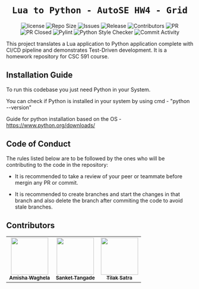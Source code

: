  <div align="center">

 
 # `Lua to Python - AutoSE HW4 - Grid`

![license](https://img.shields.io/github/license/amisha-w/AutoSE-HW2-Data)
![Repo Size](https://img.shields.io/github/repo-size/amisha-w/AutoSE-HW2-Data)
![Issues](https://img.shields.io/github/issues-closed-raw/amisha-w/AutoSE-HW2-Data?color=yellow)
![Release](https://img.shields.io/github/v/release/amisha-w/AutoSE-HW2-Data?color=green)
![Contributors](https://img.shields.io/github/contributors/amisha-w/AutoSE-HW2-Data?color=cyan)
![PR](https://img.shields.io/github/issues-pr/amisha-w/AutoSE-HW2-Data?color=red)
![PR Closed](https://img.shields.io/github/issues-pr-closed-raw/amisha-w/AutoSE-HW2-Data?color=red)
![Pylint](https://img.shields.io/github/actions/workflow/status/amisha-w/AutoSE-HW2-Data/pylint.yml?label=PyLint)
![Python Style Checker](https://img.shields.io/github/actions/workflow/status/amisha-w/AutoSE-HW2-Data/style_checker.yml?label=Python%20Style%20Checker)
![Commit Activity](https://img.shields.io/github/commit-activity/w/amisha-w/AutoSE-HW2-Data?color=blue)

</div>
This project translates a Lua application to Python application complete with CI/CD pipeline and demonstrates Test-Driven development. It is a homework repository for CSC 591 course. 

## Installation Guide

To run this codebase you just need Python in your System.

You can check if Python is installed in your system by using cmd - "python --version"

Guide for python installation based on the OS - https://www.python.org/downloads/

## Code of Conduct

The rules listed below are to be followed by the ones who will be contributing to the code in the repository:

- It is recommended to take a review of your peer or teammate before mergin any PR or commit.

- It is recommended to create branches and start the changes in that branch and also delete the branch after commiting the code to avoid stale branches.

## Contributors
  
<table>
  <tr>
  <td align="center"><a href="https://github.com/amisha-w"><img src="https://avatars.githubusercontent.com/amisha-w" width="100px;" alt=""/><br /><sub><b>Amisha Waghela</b></sub></a></td>
  <td align="center"><a href="https://github.com/sankettangade"><img src="https://avatars.githubusercontent.com/sankettangade" width="100px;" alt=""/><br /><sub><b>Sanket Tangade</b></sub></a></td>
  <td align="center"><a href="https://github.com/tilaksatra"><img src="https://avatars.githubusercontent.com/tilaksatra" width="100px;" alt=""/><br /><sub><b>Tilak Satra</b></sub></a></td>
  </tr>
</table>



